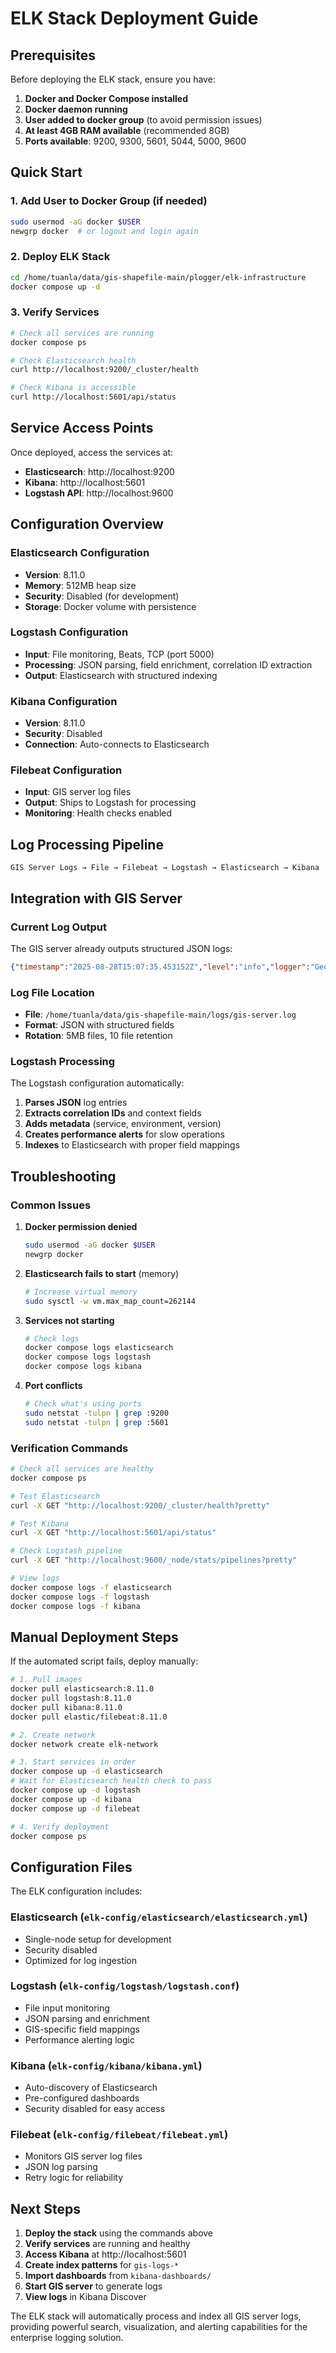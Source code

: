 # ELK Stack Deployment Guide

## Prerequisites

Before deploying the ELK stack, ensure you have:

1. **Docker and Docker Compose installed**
2. **Docker daemon running**
3. **User added to docker group** (to avoid permission issues)
4. **At least 4GB RAM available** (recommended 8GB)
5. **Ports available**: 9200, 9300, 5601, 5044, 5000, 9600

## Quick Start

### 1. Add User to Docker Group (if needed)
```bash
sudo usermod -aG docker $USER
newgrp docker  # or logout and login again
```

### 2. Deploy ELK Stack
```bash
cd /home/tuanla/data/gis-shapefile-main/plogger/elk-infrastructure
docker compose up -d
```

### 3. Verify Services
```bash
# Check all services are running
docker compose ps

# Check Elasticsearch health
curl http://localhost:9200/_cluster/health

# Check Kibana is accessible
curl http://localhost:5601/api/status
```

## Service Access Points

Once deployed, access the services at:

- **Elasticsearch**: http://localhost:9200
- **Kibana**: http://localhost:5601
- **Logstash API**: http://localhost:9600

## Configuration Overview

### Elasticsearch Configuration
- **Version**: 8.11.0
- **Memory**: 512MB heap size
- **Security**: Disabled (for development)
- **Storage**: Docker volume with persistence

### Logstash Configuration  
- **Input**: File monitoring, Beats, TCP (port 5000)
- **Processing**: JSON parsing, field enrichment, correlation ID extraction
- **Output**: Elasticsearch with structured indexing

### Kibana Configuration
- **Version**: 8.11.0
- **Security**: Disabled
- **Connection**: Auto-connects to Elasticsearch

### Filebeat Configuration
- **Input**: GIS server log files
- **Output**: Ships to Logstash for processing
- **Monitoring**: Health checks enabled

## Log Processing Pipeline

```
GIS Server Logs → File → Filebeat → Logstash → Elasticsearch → Kibana
```

## Integration with GIS Server

### Current Log Output
The GIS server already outputs structured JSON logs:
```json
{"timestamp":"2025-08-28T15:07:35.453152Z","level":"info","logger":"GeocodingAPI","message":"Geocoding successful | correlation_id:861383d7-5139-46f3-fda3-8ac4ff335ba0 match_type:exact confidence:1.000000 matched_address:Texas input_address:TEXAS geocode_time_ms:62.00"}
```

### Log File Location
- **File**: `/home/tuanla/data/gis-shapefile-main/logs/gis-server.log`
- **Format**: JSON with structured fields
- **Rotation**: 5MB files, 10 file retention

### Logstash Processing
The Logstash configuration automatically:
1. **Parses JSON** log entries
2. **Extracts correlation IDs** and context fields  
3. **Adds metadata** (service, environment, version)
4. **Creates performance alerts** for slow operations
5. **Indexes** to Elasticsearch with proper field mappings

## Troubleshooting

### Common Issues

1. **Docker permission denied**
   ```bash
   sudo usermod -aG docker $USER
   newgrp docker
   ```

2. **Elasticsearch fails to start** (memory)
   ```bash
   # Increase virtual memory
   sudo sysctl -w vm.max_map_count=262144
   ```

3. **Services not starting**
   ```bash
   # Check logs
   docker compose logs elasticsearch
   docker compose logs logstash
   docker compose logs kibana
   ```

4. **Port conflicts**
   ```bash
   # Check what's using ports
   sudo netstat -tulpn | grep :9200
   sudo netstat -tulpn | grep :5601
   ```

### Verification Commands

```bash
# Check all services are healthy
docker compose ps

# Test Elasticsearch
curl -X GET "http://localhost:9200/_cluster/health?pretty"

# Test Kibana
curl -X GET "http://localhost:5601/api/status"

# Check Logstash pipeline
curl -X GET "http://localhost:9600/_node/stats/pipelines?pretty"

# View logs
docker compose logs -f elasticsearch
docker compose logs -f logstash
docker compose logs -f kibana
```

## Manual Deployment Steps

If the automated script fails, deploy manually:

```bash
# 1. Pull images
docker pull elasticsearch:8.11.0
docker pull logstash:8.11.0  
docker pull kibana:8.11.0
docker pull elastic/filebeat:8.11.0

# 2. Create network
docker network create elk-network

# 3. Start services in order
docker compose up -d elasticsearch
# Wait for Elasticsearch health check to pass
docker compose up -d logstash
docker compose up -d kibana
docker compose up -d filebeat

# 4. Verify deployment
docker compose ps
```

## Configuration Files

The ELK configuration includes:

### Elasticsearch (`elk-config/elasticsearch/elasticsearch.yml`)
- Single-node setup for development
- Security disabled
- Optimized for log ingestion

### Logstash (`elk-config/logstash/logstash.conf`)
- File input monitoring
- JSON parsing and enrichment
- GIS-specific field mappings
- Performance alerting logic

### Kibana (`elk-config/kibana/kibana.yml`)
- Auto-discovery of Elasticsearch
- Pre-configured dashboards
- Security disabled for easy access

### Filebeat (`elk-config/filebeat/filebeat.yml`)
- Monitors GIS server log files
- JSON log parsing
- Retry logic for reliability

## Next Steps

1. **Deploy the stack** using the commands above
2. **Verify services** are running and healthy
3. **Access Kibana** at http://localhost:5601
4. **Create index patterns** for `gis-logs-*`
5. **Import dashboards** from `kibana-dashboards/`
6. **Start GIS server** to generate logs
7. **View logs** in Kibana Discover

The ELK stack will automatically process and index all GIS server logs, providing powerful search, visualization, and alerting capabilities for the enterprise logging solution.